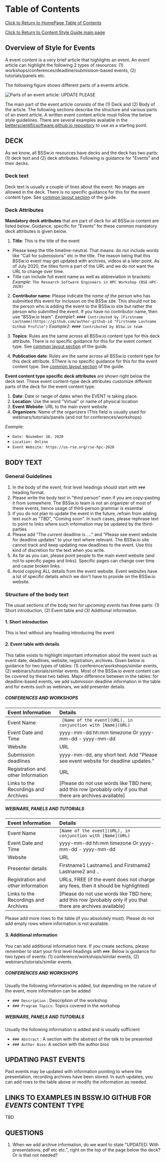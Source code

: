 Table of Contents
===============================
[Click to Return to HomePage Table of Contents](../../README.md)

[Click to Return to Content Style Guide main page](ContentStyleGuide.md)

## Overview of Style for Events

A event content is a very brief article that highlights an event. An event article can highlight the following 2 types of resources: (1) workshops/conferences/deadline/submisison-based events, (2) tutorials/panels etc.

The following figure shows different parts of a events article.

![Parts of an event article: UPDATE PLEASE](https://github.com/betterscientificsoftware/images/blob/master/documentation-cc-example.jpg)

The main part of the event article consists of the (1) Deck and (2) Body of the article. The following sections describe the structure and various parts of an event article. A written event content article must follow the below style guidelines. There are several examples available in the [betterscientificsoftware.github.io repository](https://github.com/betterscientificsoftware/betterscientificsoftware.github.io/tree/master/events) to use as a starting point.


## DECK
As we know, all BSSw.io resources have decks and the deck has two parts: (1) deck text and (2) deck attributes. Following is guidance for "Events" and their decks.

### Deck text
Deck text is usually a couple of lines about the event. No images are allowed in the deck. There is no specific guidance for this for the event content type. See [common layout section](CommonLayout.md) of the guide.

### Deck Attributes

**Mandatory deck attributes** that are part of deck for all BSSw.io content are listed below. Guidance, specific for "Events" for these common mandatory deck attributes is given below.

1. **Title**: This is the title of the event
* Please keep the title timeline-neutral. That means: do not include words like "Call for submissions" etc in the title. The reason being that this BSSw.io event may get updated with archives, videos at a later point. As of July 2020, the titles form a part of the URL and we do not want the URL to change over time.
* Title can include full event name as well as abbreviation in brackets:  *Example*: `The Research Software Engineers in HPC Workshop (RSE-HPC-2020)`

2. **Contributor name**: Please indicate the *name of the person* who has submitted this event for inclusion on the BSSw site. This should not be the person who is adding the event to the BSSw.io site but rather the person who submitted the event. If you have no contributor name, then use "BSSw.io team".
*Example1*: `#### Contributed by [Firstname Lastname](https://github.com/author-github-id "Firstname Lastname GitHub Profile")`
*Example2*: `#### Contributed by BSSw.io team`

3. **Topics**: Rules are the same across all BSSw.io content type for this deck attribute. There is no specific guidance for this for the event content type. See [common layout section](CommonLayout.md) of the guide.

4. **Publication date**: Rules are the same across all BSSw.io content type for this deck attribute. SThere is no specific guidance for this for the event content type. See [common layout section](CommonLayout.md) of the guide.

**Event content type specific deck attributes** are shown right below the deck text. These event content-type deck attributes customize different parts of the deck for the event content type.

1. **Date**: Date or range of dates when the EVENT is taking place.
2. **Location**: Use the word "Virtual" or name of physical location
3. **Event Website**: URL to the main event website
4. **Organizers**:  Name of the organizers (This field is usually used for webinars/tutorials/panels (and not for conferences/workshops)

*Example:*
- `Date: November 16, 2020`
- `Location: Online`
- `Event Website: https://us-rse.org/rse-hpc-2020`


## BODY TEXT
### General Guidelines
1. In the body of the event, first level headings should start with `### ` heading format.
2. Please write the body text in "third person" even if you are copy-pasting it from somewhere. The BSSw.io team is not an organizer of most of these events, hence usage of third-person grammar is essential
3. If you do not plan to update the event in the future, refrain from adding text such as "TBD", "Coming soon". In such cases, please rephrase text to point to links where such information may be updated by the third-parties
4. Please add "The *current* deadline is ...." and "Please see event website for deadline updates" to your text where relevant. The BSSw.io site cannot track and keep updating new deadlines to the event. Use this kind of discretion for the text when you write.
5. As far as you can,  please point people to the main event website (and not to specific pages and links). Specific pages can change over time and cause broken links.
6. Avoid copying ALL details from the event website. Event websites have a lot of specific details which we don't have to provide on the BSSw.io website.

### Structure of the body text 
The usual sections of the body text for  *upcoming events* has three parts: (1) Short introduction, (2) Event table and (3) Additional information.

#### 1.  Short introduction 
This is text without any heading introducing the event

#### 2. Event table with details
This table exists to highlight important information about the event such as event date, deadlines, website, registration, archives. Given below is guidance for two types of tables: (1) conference/workshops/similar events, (2) webinars/tutorials/similar events. Most of the BSSw.io event content can be covered by these two tables. Major difference between in the tables: for deadline-based events, we add submission deadline information in the table and for events such as webinars, we add presenter details.
 
##### CONFERENCES AND WORKSHOPS
Event Information | Details
:--- | :---			   
Event Name |` [Name of the event](URL), in conjunction with [Name](URL)`
Event Date and Time | yyyy-mm-dd hh:mm timezone Or yyyy-mm-dd - yyyy-mm-dd
Website | URL
Submission deadlines | yyyy-mm-dd, any short text. Add "Please see event website for deadline updates."
Registration and other Information| URL
Links to the Recordings and Archives  | [Please do not use words like TBD here; add this row (probably only if you that there are archives available]

##### WEBINARS, PANELS AND TUTORIALS
Event Information | Details
:--- | :---			   
Event Name | `[Name of the event](URL), in conjunction with [Name](URL)`
Event Date and Time | yyyy-mm-dd hh:mm timezone Or yyyy-mm-dd - yyyy-mm-dd
Website | URL
Presenter details | Firstname1 Lastname1 and Firstname2 Lastname2 and ..
Registration and other Information|  URLs, FREE (if the event does not charge any fees, then it should be highlighted)
Links to the Recordings and Archives  | [Please do not use words like TBD here; add this row (probably only if you that there are archives available]
		
Please add more rows to the table (if you absolutely must). Please do not add empty rows where information is not available.

#### 3. Additional information
You can add additional information here. If you create sections, please remember to start your first level headings with `###`. Below is guidance for two types of events: (1) conference/workshops/similar events, (2) webinars/tutorials/similar events.

##### CONFERENCES AND WORKSHOPS
Usually the following information is added, but depending on the nature of the event, more information can be added
* `### Description` : Description of the workshop
* `### Program Topics`:  Topics covered in the workshop

##### WEBINARS, PANELS AND TUTORIALS
Usually the following information is added and is usually sufficient
* `### Abstract` : A section with the abstract of the talk to be presented
* `### Author Bios`:  A section with the author bios


## UPDATING PAST EVENTS
Past events may be updated with information pointing to where the presentation, recording archives have been stored. In such updates, you can add rows to the table above or modify the information as needed.

## LINKS TO EXAMPLES IN BSSW.IO GITHUB FOR *EVENTS* CONTENT TYPE
TBD

## QUESTIONS
1. When we add archive information, do we want to state "UPDATED: With presentations, pdf etc etc.", right on the top of the page below the deck? Or is that not needed?



<!---
   Publish: no
---!>
